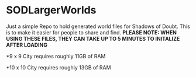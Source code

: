 # SODLargerWorlds

Just a simple Repo to hold generated world files for Shadows of Doubt. This is to make it easier for people to share and find.
**PLEASE NOTE: WHEN USING THESE FILES, THEY CAN TAKE UP TO 5 MINUTES TO INITALIZE AFTER LOADING**


*9 x 9   City requires roughly 11GB of RAM

*10 x 10 City requires roughly 13GB of RAM

